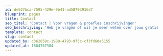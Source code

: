 ```yaml
---
id: de627bca-7595-429e-9b41-ad58703916d7
blueprint: pages
title: Contact
seo_titel: 'Contact | Voor vragen & proefles inschrijvingen'
seo_beschrijving: 'Heb je vragen of wil je meer weten over jouw gratis proefles? Neem direct contact met ons op! ✓Vrijblijvend'
template: contact
slug: contact
updated_by: c362059c-1988-4793-975c-cf3fd60a5155
updated_at: 1684767384
---
```

